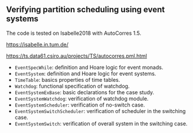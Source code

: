 ## Verifying partition scheduling using event systems

The code is tested on Isabelle2018 with AutoCorres 1.5.

https://isabelle.in.tum.de/

https://ts.data61.csiro.au/projects/TS/autocorres.pml.html


* ```EventSpecWhile```: definition and Hoare logic for event monads.
* ```EventSystem```: definition and Hoare logic for event systems.
* ```TimeTable```: basics properties of time tables.
* ```Watchdog```: functional specification of watchdog.
* ```EventSystemExBase```: basic declarations for the case study.
* ```EventSystemWatchdog```: verification of watchdog module.
* ```EventSystemScheduler```: verification of no-switch case.
* ```EventSystemSwitchScheduler```: verification of scheduler in the switching case.
* ```EventSystemSwitch```: verification of overall system in the switching case.
